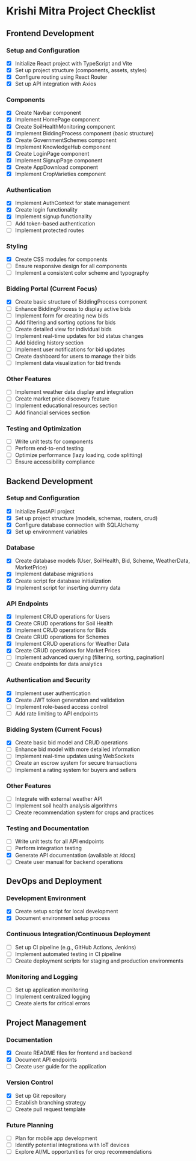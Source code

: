 # Krishi Mitra Project Checklist

## Frontend Development

### Setup and Configuration

- [x] Initialize React project with TypeScript and Vite
- [x] Set up project structure (components, assets, styles)
- [x] Configure routing using React Router
- [x] Set up API integration with Axios

### Components

- [x] Create Navbar component
- [x] Implement HomePage component
- [x] Create SoilHealthMonitoring component
- [x] Implement BiddingProcess component (basic structure)
- [x] Create GovernmentSchemes component
- [x] Implement KnowledgeHub component
- [x] Create LoginPage component
- [x] Implement SignupPage component
- [x] Create AppDownload component
- [x] Implement CropVarieties component

### Authentication

- [x] Implement AuthContext for state management
- [x] Create login functionality
- [x] Implement signup functionality
- [ ] Add token-based authentication
- [ ] Implement protected routes

### Styling

- [x] Create CSS modules for components
- [ ] Ensure responsive design for all components
- [ ] Implement a consistent color scheme and typography

### Bidding Portal (Current Focus)

- [x] Create basic structure of BiddingProcess component
- [ ] Enhance BiddingProcess to display active bids
- [ ] Implement form for creating new bids
- [ ] Add filtering and sorting options for bids
- [ ] Create detailed view for individual bids
- [ ] Implement real-time updates for bid status changes
- [ ] Add bidding history section
- [ ] Implement user notifications for bid updates
- [ ] Create dashboard for users to manage their bids
- [ ] Implement data visualization for bid trends

### Other Features

- [ ] Implement weather data display and integration
- [ ] Create market price discovery feature
- [ ] Implement educational resources section
- [ ] Add financial services section

### Testing and Optimization

- [ ] Write unit tests for components
- [ ] Perform end-to-end testing
- [ ] Optimize performance (lazy loading, code splitting)
- [ ] Ensure accessibility compliance

## Backend Development

### Setup and Configuration

- [x] Initialize FastAPI project
- [x] Set up project structure (models, schemas, routers, crud)
- [x] Configure database connection with SQLAlchemy
- [x] Set up environment variables

### Database

- [x] Create database models (User, SoilHealth, Bid, Scheme, WeatherData, MarketPrice)
- [x] Implement database migrations
- [x] Create script for database initialization
- [x] Implement script for inserting dummy data

### API Endpoints

- [x] Implement CRUD operations for Users
- [x] Create CRUD operations for Soil Health
- [x] Implement CRUD operations for Bids
- [x] Create CRUD operations for Schemes
- [x] Implement CRUD operations for Weather Data
- [x] Create CRUD operations for Market Prices
- [ ] Implement advanced querying (filtering, sorting, pagination)
- [ ] Create endpoints for data analytics

### Authentication and Security

- [x] Implement user authentication
- [x] Create JWT token generation and validation
- [ ] Implement role-based access control
- [ ] Add rate limiting to API endpoints

### Bidding System (Current Focus)

- [x] Create basic bid model and CRUD operations
- [ ] Enhance bid model with more detailed information
- [ ] Implement real-time updates using WebSockets
- [ ] Create an escrow system for secure transactions
- [ ] Implement a rating system for buyers and sellers

### Other Features

- [ ] Integrate with external weather API
- [ ] Implement soil health analysis algorithms
- [ ] Create recommendation system for crops and practices

### Testing and Documentation

- [ ] Write unit tests for all API endpoints
- [ ] Perform integration testing
- [x] Generate API documentation (available at /docs)
- [ ] Create user manual for backend operations

## DevOps and Deployment

### Development Environment

- [x] Create setup script for local development
- [x] Document environment setup process

### Continuous Integration/Continuous Deployment

- [ ] Set up CI pipeline (e.g., GitHub Actions, Jenkins)
- [ ] Implement automated testing in CI pipeline
- [ ] Create deployment scripts for staging and production environments

### Monitoring and Logging

- [ ] Set up application monitoring
- [ ] Implement centralized logging
- [ ] Create alerts for critical errors

## Project Management

### Documentation

- [x] Create README files for frontend and backend
- [x] Document API endpoints
- [ ] Create user guide for the application

### Version Control

- [x] Set up Git repository
- [ ] Establish branching strategy
- [ ] Create pull request template

### Future Planning

- [ ] Plan for mobile app development
- [ ] Identify potential integrations with IoT devices
- [ ] Explore AI/ML opportunities for crop recommendations
